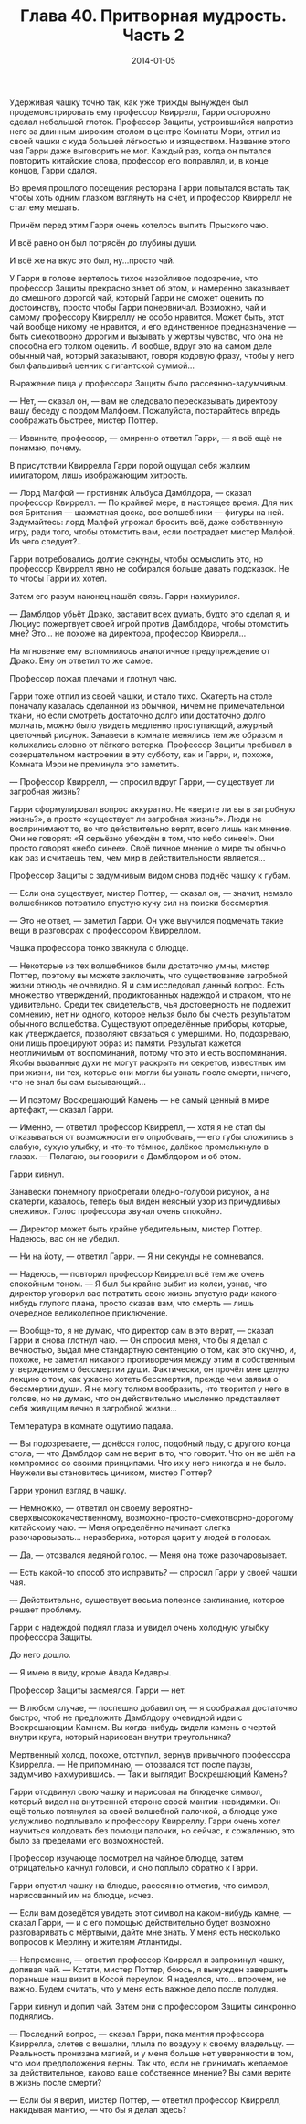 ﻿---
title: "Глава 40. Притворная мудрость. Часть 2"
description: "Глава 40. Притворная мудрость. Часть 2"
categories: "глава"
layout: "chapters"
weight: "40"
date: "2014-01-05"
lastmod: "2018-12-12"
---

Удерживая чашку точно так, как уже трижды вынужден был продемонстрировать ему профессор Квиррелл, Гарри осторожно сделал небольшой глоток. Профессор Защиты, устроившийся напротив него за длинным широким столом в центре Комнаты Мэри, отпил из своей чашки с куда большей лёгкостью и изяществом. Название этого чая Гарри даже выговорить не мог. Каждый раз, когда он пытался повторить китайские слова, профессор его поправлял, и, в конце концов, Гарри сдался.

Во время прошлого посещения ресторана Гарри попытался встать так, чтобы хоть одним глазком взглянуть на счёт, и профессор Квиррелл не стал ему мешать.

Причём перед этим Гарри очень хотелось выпить Прыского чаю.

И всё равно он был потрясён до глубины души.

И всё же на вкус это был, ну...просто чай.

У Гарри в голове вертелось тихое назойливое подозрение, что профессор Защиты прекрасно знает об этом, и намеренно заказывает до смешного дорогой чай, который Гарри не сможет оценить по достоинству, просто чтобы Гарри понервничал. Возможно, чай и самому профессору Квирреллу не особо нравится. Может быть, этот чай вообще никому не нравится, и его единственное предназначение — быть смехотворно дорогим и вызывать у жертвы чувство, что она не способна его толком оценить. И вообще, вдруг это на самом деле обычный чай, который заказывают, говоря кодовую фразу, чтобы у него был фальшивый ценник с гигантской суммой...

Выражение лица у профессора Защиты было рассеянно-задумчивым.

— Нет, — сказал он, — вам не следовало пересказывать директору вашу беседу с лордом Малфоем. Пожалуйста, постарайтесь впредь соображать быстрее, мистер Поттер.

— Извините, профессор, — смиренно ответил Гарри, — я всё ещё не понимаю, почему.

В присутствии Квиррелла Гарри порой ощущал себя жалким имитатором, лишь изображающим хитрость.

— Лорд Малфой — противник Альбуса Дамблдора, — сказал профессор Квиррелл. — По крайней мере, в настоящее время. Для них вся Британия — шахматная доска, все волшебники — фигуры на ней. Задумайтесь: лорд Малфой угрожал бросить всё, даже собственную игру, ради того, чтобы отомстить вам, если пострадает мистер Малфой. Из чего следует?..

Гарри потребовались долгие секунды, чтобы осмыслить это, но профессор Квиррелл явно не собирался больше давать подсказок. Не то чтобы Гарри их хотел.

Затем его разум наконец нашёл связь. Гарри нахмурился.

— Дамблдор убьёт Драко, заставит всех думать, будто это сделал я, и Люциус пожертвует своей игрой против Дамблдора, чтобы отомстить мне? Это... не похоже на директора, профессор Квиррелл...

На мгновение ему вспомнилось аналогичное предупреждение от Драко. Ему он ответил то же самое.

Профессор пожал плечами и глотнул чаю.

Гарри тоже отпил из своей чашки, и стало тихо. Скатерть на столе поначалу казалась сделанной из обычной, ничем не примечательной ткани, но если смотреть достаточно долго или достаточно долго молчать, можно было увидеть медленно проступающий, ажурный цветочный рисунок. Занавеси в комнате менялись тем же образом и колыхались словно от лёгкого ветерка. Профессор Защиты пребывал в созерцательном настроении в эту субботу, как и Гарри, и, похоже, Комната Мэри не преминула это заметить.

— Профессор Квиррелл, — спросил вдруг Гарри, — существует ли загробная жизнь?

Гарри сформулировал вопрос аккуратно. Не «верите ли вы в загробную жизнь?», а просто «существует ли загробная жизнь?». Люди не воспринимают то, во что действительно верят, всего лишь как мнение. Они не говорят: «Я серьёзно убеждён в том, что небо синее!». Они просто говорят «небо синее». Своё личное мнение о мире ты обычно как раз и считаешь тем, чем мир в действительности является...

Профессор Защиты с задумчивым видом снова поднёс чашку к губам.

— Если она существует, мистер Поттер, — сказал он, — значит, немало волшебников потратило впустую кучу сил на поиски бессмертия.

— Это не ответ, — заметил Гарри. Он уже выучился подмечать такие вещи в разговорах с профессором Квирреллом.

Чашка профессора тонко звякнула о блюдце.

— Некоторые из тех волшебников были достаточно умны, мистер Поттер, поэтому вы можете заключить, что существование загробной жизни отнюдь не очевидно. Я и сам исследовал данный вопрос. Есть множество утверждений, продиктованных надеждой и страхом, что не удивительно. Среди тех свидетельств, чья достоверность не подлежит сомнению, нет ни одного, которое нельзя было бы счесть результатом обычного волшебства. Существуют определённые приборы, которые, как утверждается, позволяют связаться с умершими. Но, подозреваю, они лишь проецируют образ из памяти. Результат кажется неотличимым от воспоминаний, потому что это и есть воспоминания. Якобы вызванные духи не могут раскрыть ни секретов, известных им при жизни, ни тех, которые они могли бы узнать после смерти, ничего, что не знал бы сам вызывающий...

— И поэтому Воскрешающий Камень — не самый ценный в мире артефакт, — сказал Гарри.

— Именно, — ответил профессор Квиррелл, — хотя я не стал бы отказываться от возможности его опробовать, — его губы сложились в слабую, сухую улыбку, и что-то тёмное, далёкое промелькнуло в глазах. — Полагаю, вы говорили с Дамблдором и об этом.

Гарри кивнул.

Занавески понемногу приобретали бледно-голубой рисунок, а на скатерти, казалось, теперь был виден неясный узор из причудливых снежинок. Голос профессора звучал очень спокойно.

— Директор может быть крайне убедительным, мистер Поттер. Надеюсь, вас он не убедил.

— Ни на йоту, — ответил Гарри. — Я ни секунды не сомневался.

— Надеюсь, — повторил профессор Квиррелл всё тем же очень спокойным тоном. — Я был бы крайне выбит из колеи, узнав, что директор уговорил вас потратить свою жизнь впустую ради какого-нибудь глупого плана, просто сказав вам, что смерть — лишь очередное великолепное приключение.

— Вообще-то, я не думаю, что директор сам в это верит, — сказал Гарри и снова глотнул чаю. — Он спросил меня, что бы я делал с вечностью, выдал мне стандартную сентенцию о том, как это скучно, и, похоже, не заметил никакого противоречия между этим и собственным утверждением о бессмертии души. Фактически, он прочёл мне целую лекцию о том, как ужасно хотеть бессмертия, прежде чем заявил о бессмертии души. Я не могу толком вообразить, что творится у него в голове, но не думаю, что он действительно мысленно представляет себя живущим вечно в загробной жизни...

Температура в комнате ощутимо падала.

— Вы подозреваете, — донёсся голос, подобный льду, с другого конца стола, — что Дамблдор сам не верит в то, что говорит. Что он не шёл на компромисс со своими принципами. Что их у него никогда и не было. Неужели вы становитесь циником, мистер Поттер?

Гарри уронил взгляд в чашку.

— Немножко, — ответил он своему вероятно-сверхвысококачественному, возможно-просто-смехотворно-дорогому китайскому чаю. — Меня определённо начинает слегка разочаровывать... неразбериха, которая царит у людей в головах.

— Да, — отозвался ледяной голос. — Меня она тоже разочаровывает.

— Есть какой-то способ это исправить? — спросил Гарри у своей чашки чая.

— Действительно, существует весьма полезное заклинание, которое решает проблему.

Гарри с надеждой поднял глаза и увидел очень холодную улыбку профессора Защиты.

До него дошло.

— Я имею в виду, кроме Авада Кедавры.

Профессор Защиты засмеялся. Гарри — нет.

— В любом случае, — поспешно добавил он, — я соображал достаточно быстро, чтоб не предложить Дамблдору очевидной идеи с Воскрешающим Камнем. Вы когда-нибудь видели камень с чертой внутри круга, который нарисован внутри треугольника?

Мертвенный холод, похоже, отступил, вернув привычного профессора Квиррелла. — Не припоминаю, — отозвался тот после паузы, задумчиво нахмурившись. — Так и выглядит Воскрешающий Камень?

Гарри отодвинул свою чашку и нарисовал на блюдечке символ, который видел на внутренней стороне своей мантии-невидимки. Он ещё только потянулся за своей волшебной палочкой, а блюдце уже услужливо подплывало к профессору Квирреллу. Гарри очень хотел научиться колдовать без помощи палочки, но сейчас, к сожалению, это было за пределами его возможностей.

Профессор изучающе посмотрел на чайное блюдце, затем отрицательно качнул головой, и оно поплыло обратно к Гарри.

Гарри опустил чашку на блюдце, рассеянно отметив, что символ, нарисованный им на блюдце, исчез.

— Если вам доведётся увидеть этот символ на каком-нибудь камне, — сказал Гарри, — и с его помощью действительно будет возможно разговаривать с мёртвыми, дайте мне знать. У меня есть несколько вопросов к Мерлину и жителям Атлантиды.

— Непременно, — ответил профессор Квиррелл и запрокинул чашку, допивая чай. — Кстати, мистер Поттер, боюсь, я вынужден завершить пораньше наш визит в Косой переулок. Я надеялся, что... впрочем, не важно. Будем считать, что у меня есть важное дело после полудня.

Гарри кивнул и допил чай. Затем они с профессором Защиты синхронно поднялись.

— Последний вопрос, — сказал Гарри, пока мантия профессора Квиррелла, слетев с вешалки, плыла по воздуху к своему владельцу. — Реальность пронизана магией, и у меня больше нет уверенности в том, что мои предположения верны. Так что, если не принимать желаемое за действительное, каково ваше собственное мнение? Вы сами верите в жизнь после смерти?

— Если бы я верил, мистер Поттер, — ответил профессор Квиррелл, накидывая мантию, — что бы я делал здесь?

